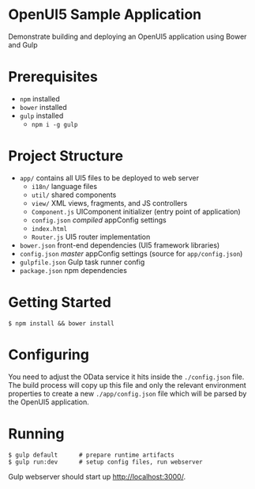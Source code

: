 OpenUI5 Sample Application
==========================

Demonstrate building and deploying an OpenUI5 application using Bower and Gulp

# Prerequisites

* `npm` installed
* `bower` installed
* `gulp` installed
    * `npm i -g gulp`

# Project Structure

* `app/` contains all UI5 files to be deployed to web server
    * `i18n/`  language files
    * `util/`   shared components
    * `view/`   XML views, fragments, and JS controllers
    * `Component.js` UIComponent initializer (entry point of application)
    * `config.json` *compiled* appConfig settings
    * `index.html`
    * `Router.js` UI5 router implementation
* `bower.json` front-end dependencies (UI5 framework libraries)
* `config.json` *master* appConfig settings (source for `app/config.json`)
* `gulpfile.json` Gulp task runner config
* `package.json` npm dependencies

# Getting Started

    $ npm install && bower install

# Configuring

You need to adjust the OData service it hits inside the `./config.json` file. 
The build process will copy up this file and only the relevant environment 
properties to create a new `./app/config.json` file which will be parsed 
by the OpenUI5 application.

# Running

    $ gulp default      # prepare runtime artifacts
    $ gulp run:dev      # setup config files, run webserver

Gulp webserver should start up [http://localhost:3000/](http://localhost:3000). 
